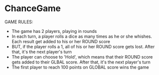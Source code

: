 # ChanceGame
GAME RULES:  
- The game has 2 players, playing in rounds 
- In each turn, a player rolls a dice as many times as he or she whishes. Each result get added to his or her ROUND score 
- BUT, if the player rolls a 1, all of his or her ROUND score gets lost. After that, it's the next player's turn 
- The player can choose to 'Hold', which means that their ROUND score gets added to their GLBAL score. After that, it's the next player's turn 
- The first player to reach 100 points on GLOBAL score wins the game
